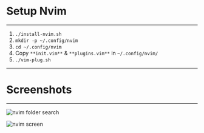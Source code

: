 # Setup Nvim
-----------------
1. `./install-nvim.sh`
2. ` mkdir -p ~/.config/nvim `
3. `cd ~/.config/nvim`
4. Copy `**init.vim**` & `**plugins.vim**` in `~/.config/nvim/`
5. `./vim-plug.sh`
------------
# Screenshots
---------------------

![nvim folder search](https://github.com/ishtiaque05/dotfiles-me/blob/master/nvim/screenshots/nvim.png)

![nvim screen](https://github.com/ishtiaque05/dotfiles-me/blob/master/nvim/screenshots/nvim1.png)